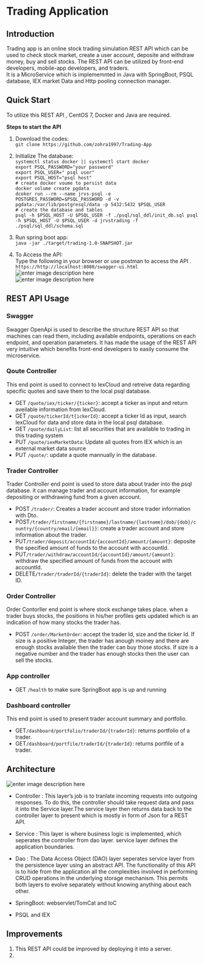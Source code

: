 

<h1 id="trading-application">Trading Application</h1>
<h2 id="introduction">Introduction</h2>
<p>Trading app is an online stock trading simulation REST API which can be used to check stock market, create a user account, deposite and withdraw money, buy and sell stocks. The REST API can be utilized by front-end developers, mobile-app developers, and traders.<br>
It is a MicroService which is implememnted in Java with SpringBoot, PSQL database, IEX market Data and Http pooling connection manager.</p>
<h2 id="quick-start">Quick Start</h2>
<p>To utilize this REST API , CentOS 7, Docker and Java are required.</p>
<p><strong>Steps to start the API</strong></p>
<ol>
<li>
<p>Download the codes:<br>
<code>git clone https://github.com/zohra1997/Trading-App</code></p>
</li>
<li>
<p>Initialize The database:<br>
<code>systemctl status docker || systemctl start docker</code><br>
<code>export PSQL_PASSWORD="your password"</code><br>
<code>export PSQL_USER=" psql user"</code><br>
<code>export PSQL_HOST="psql host"</code><br>
<code># create docker voume to persist data</code><br>
<code>docker volume create pgdata</code><br>
<code>dcoker run --rm --name jrvs-psql -e POSTGRES_PASSWORD=$PSQL_PASSWORD -d -v pgdata:/var/lib/postgresql/data -p 5432:5432 $PSQL_USER</code><br>
<code># create the database and tables</code><br>
<code>psql -h $PSQL_HOST -U $PSQL_USER -f ./psql/sql_ddl/init_db.sql psql -h $PSQL_HOST -U $PSQL_USER -d jrvstrading -f ./psql/sql_ddl/schema.sql</code></p>
</li>
<li>
<p>Run spring boot app:<br>
<code>java -jar ./target/trading-1.0-SNAPSHOT.jar</code></p>
</li>
<li>
<p>To Access the API:<br>
Type the following in your browser or use postman to access the API .<br>
<code>https://http://localhost:8080/swagger-ui.html</code><br>
<img src="https://lh3.googleusercontent.com/9q0qfrwbb8ECy5RiUg_tb6eu147h1LN3bUH-pg3vF9CMe5kgW8jSa0BRhir_ZO7olpGrpv8XbmU" alt="enter image description here"><br>
<img src="https://lh3.googleusercontent.com/M6R7a5RnabFshO8ZFyaM8tk6n7p6ow0MocdiZKgMHe1Df2xWNrEQmnuhdgFXoDQoS9v8sLplNQc" alt="enter image description here"></p>
</li>
</ol>
<h2 id="rest-api-usage">REST API Usage</h2>
<h3 id="swagger">Swagger</h3>
<p>Swagger OpenApi is used to describe the structure REST API so that machines can read them,  including available endpoints, operations on each endpoint, and operation parameters. It has made the usage of the REST API very intuitive which benefits front-end developers to easily consume the microservice.</p>
<h3 id="qoute-controller">Qoute Controller</h3>
<p>This end point is used to connect to IexCloud and retreive data regarding specific quotes and save them to the local psql database.</p>
<ul>
<li>GET <code>/quote/iex/ticker/{ticker}</code>: accept a ticker as input and return aveilable information from IexCloud.</li>
<li>GET <code>/quote/tickerId/t{ickerId}</code>: accept a ticker Id as input, search IexCloud for data and store data in the local psql database.</li>
<li>GET <code>/quote/dailyList</code>: list all securities that are available to trading in this trading system</li>
<li>PUT <code>/quote/iexMarketData</code>: Update all quotes from IEX which is an external market data source</li>
<li>PUT <code>/quote/</code>: update a quote mannually in the database.</li>
</ul>
<h3 id="trader-controller">Trader Controller</h3>
<p>Trader Controller end point is used to store data about trader into the psql database. it can manage trader and account information, for example depositing or withdrawing fund from a given account.</p>
<ul>
<li>POST <code>/trader/</code>: Creates a trader account and store trader information with Dto.</li>
<li>POST<code>/trader/firstname/{firstname}/lastname/{lastname}/dob/{dob}/country/{country/email/{email}}</code>: create a trader account and store information about the trader.</li>
<li>PUT<code>/trader/deposit/accountId/{accountId}/amount/{amount}</code>: deposite the specified amount of funds to the account with accountId.</li>
<li>PUT<code>/trader/withdraw/accountId/{accountId}/amount/{amount}</code>: withdraw the specified amount of funds from the account with accountId.</li>
<li>DELETE<code>/trader/traderId/{traderId}</code>: delete the trader with the target ID.</li>
</ul>
<h3 id="order-controller">Order Controller</h3>
<p>Order Contorller end point is where stock exchange takes place. when a trader buys stocks, the positions in his/her profiles gets updated which is an indication of how many stocks the trader has.</p>
<ul>
<li>POST <code>/order/MarketOrder</code>: accept the trader Id, size and the ticker Id. If size is a positive Integer, the trader has anough moiney and there are enough stocks available then the trader can buy those stocks. If size is a negative number and the trader has enough stocks then the user can sell the stocks.</li>
</ul>
<h3 id="app-controller">App controller</h3>
<ul>
<li>GET <code>/health</code> to make sure SpringBoot app is up and running</li>
</ul>
<h3 id="dashboard-controller">Dashboard controller</h3>
<p>This end point is used to present trader account summary and portfolio.</p>
<ul>
<li>GET<code>/dashboard/portfolio/traderId/{traderId}</code>: returns portfolio of a trader.</li>
<li>GET<code>/dashboard/portfile/traderId/{traderId}</code>: returns portfile of a trader.</li>
</ul>
<h2 id="architecture">Architecture</h2>
<p><img src="https://lh3.googleusercontent.com/l8B77oRJdkmIWYqXFD4QnpzksarfpD1CH1m-VCbyRz9KPwWmW_Lz11r5Wex_PXncMjVmB3BL2AQ" alt="enter image description here"></p>
<ul>
<li>
<p>Controller : This layer’s  job is to tranlate incoming requests into outgoing responses. To do this, the controller should take request data and pass it into the Service layer.The service layer then returns data back to the controller layer to present which is mostly in form of Json for a REST API.</p>
</li>
<li>
<p>Service : This layer is where business logic is implemented, which seperates the controller from dao layer. service layer defines the application boundaries.</p>
</li>
<li>
<p>Dao : The Data Access Object (DAO) layer seperates service layer from the persistence layer using an abstract API.  The functionality of this API is to hide from the application all the complexities involved in performing CRUD operations in the underlying storage mechanism. This permits both layers to evolve separately without knowing anything about each other.</p>
</li>
<li>
<p>SpringBoot: webservlet/TomCat and IoC</p>
</li>
<li>
<p>PSQL and IEX</p>
</li>
</ul>
<h2 id="improvements">Improvements</h2>
<ol>
<li>This REST API could be improved by deploying it into a server.</li>
<li></li>
</ol>

